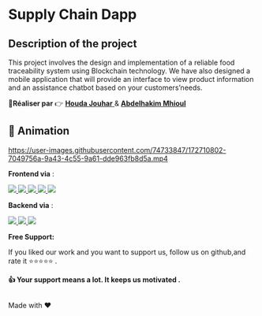 # Supply Chain Dapp

## Description of the project

This project involves the design and implementation of a reliable food traceability system using Blockchain technology.
We have also designed a mobile application that will provide an interface to view product information and an assistance chatbot based on your customers’needs.


 
 :boy:**Réaliser par** :point_right: <a href="https://github.com/houdajh"> **Houda Jouhar** </a> & <a href="https://github.com/AbdelhakimMhioul">
 **Abdelhakim Mhioul** </a>
 
 
## :movie_camera: Animation 
https://user-images.githubusercontent.com/74733847/172710802-7049756a-9a43-4c55-9a61-dde963fb8d5a.mp4
 
**Frontend via** :
<p align="left"> 
<a href="https://solidity-fr.readthedocs.io/fr/latest/" target="_blank"> <img src="https://encrypted-tbn0.gstatic.com/images?q=tbn:ANd9GcQ9NuxEEZYZncZwZhyMmfeHo1oxfuke-HY8UQ&usqp=CAU"/> </a> 
 <a href="https://www.w3schools.com/css/" target="_blank"> <img src="https://img.shields.io/badge/CSS3-1572B6?style=for-the-badge&logo=css3&logoColor=white"/> </a> 
<a href="https://getbootstrap.com" > <img src="https://img.shields.io/badge/Bootstrap-563D7C?style=for-the-badge&logo=bootstrap&logoColor=white"/> </a> 
<a href="" > <img src="https://img.shields.io/badge/JavaScript-323330?style=for-the-badge&logo=javascript&logoColor=F7DF1E"/> </a>
<a href="" target="_blank"> <img src="https://img.shields.io/badge/Chart.js-FF6384?style=for-the-badge&logo=chartdotjs&logoColor=white"/> </a>

</p>

**Backend via** :

<a href="https://www.python.org" target="_blank"> <img src="https://img.shields.io/badge/Python-FFD43B?style=for-the-badge&logo=python&logoColor=darkgreen"/> </a> 
<a href="" target="_blank"> <img src="https://img.shields.io/badge/Django-092E20?style=for-the-badge&logo=django&logoColor=white"/> </a>
<a href="" target="_blank"> <img src="https://img.shields.io/badge/SQLite-07405E?style=for-the-badge&logo=sqlite&logoColor=white"/> </a>

**Free Support:**

If you liked our work and you want to support us, follow us on github,and rate it :star::star::star::star::star: .

 **:thumbsup: Your support means a lot. It keeps us motivated .**





##

Made with :heart: 
